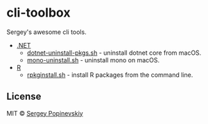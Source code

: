 cli-toolbox
===========

Sergey's awesome cli tools.

- [.NET](#dotnet)
  - [dotnet-uninstall-pkgs.sh](dotnet/dotnet-uninstall-pkgs.sh) - uninstall dotnet core from macOS.
  - [mono-uninstall.sh](dotnet/mono-uninstall.sh) - uninstall mono on macOS.
- [R](#R)
  - [rpkginstall.sh](R/rpkginstall.sh) - install R packages from the command line.

License
-------
MIT © [Sergey Popinevskiy](https://github.com/gurza)
